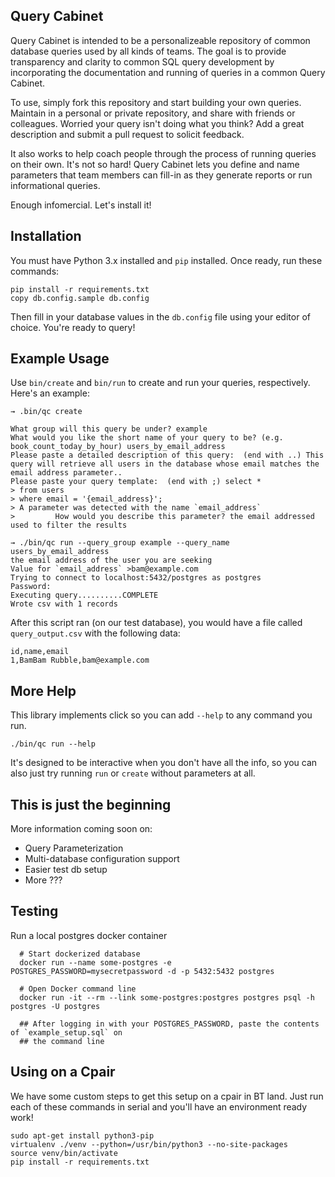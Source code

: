 ## Query Cabinet

Query Cabinet is intended to be a personalizeable repository of common database queries used by all kinds of teams. The goal is to provide transparency and clarity to common SQL query development by incorporating the documentation and running of queries in a common Query Cabinet.

To use, simply fork this repository and start building your own queries. Maintain in a personal or private repository, and share with friends or colleagues. Worried your query isn't doing what you think? Add a great description and submit a pull request to solicit feedback.

It also works to help coach people through the process of running queries on their own. It's not so hard! Query Cabinet lets you define and name parameters that team members can fill-in as they generate reports or run informational queries.

Enough infomercial. Let's install it!

## Installation

You must have Python 3.x installed and `pip` installed. Once ready, run these commands:

```
pip install -r requirements.txt
copy db.config.sample db.config
```

Then fill in your database values in the `db.config` file using your editor of choice. You're ready to query!

## Example Usage

Use `bin/create` and `bin/run` to create and run your queries, respectively. Here's an example:

```
→ .bin/qc create

What group will this query be under? example
What would you like the short name of your query to be? (e.g. book_count_today_by_hour) users_by_email_address
Please paste a detailed description of this query:  (end with ..) This query will retrieve all users in the database whose email matches the email address parameter..
Please paste your query template:  (end with ;) select *
> from users
> where email = '{email_address}';
> A parameter was detected with the name `email_address`
>         How would you describe this parameter? the email addressed used to filter the results

→ ./bin/qc run --query_group example --query_name users_by_email_address
the email address of the user you are seeking
Value for `email_address` >bam@example.com
Trying to connect to localhost:5432/postgres as postgres
Password:
Executing query..........COMPLETE
Wrote csv with 1 records
```

After this script ran (on our test database), you would have a file called `query_output.csv` with the following data:

```
id,name,email
1,BamBam Rubble,bam@example.com
```

## More Help

This library implements click so you can add `--help` to any command you run.

```
./bin/qc run --help
```

It's designed to be interactive when you don't have all the info, so you can also just try running `run` or `create` without parameters at all.

## This is just the beginning

More information coming soon on:
  - Query Parameterization
  - Multi-database configuration support
  - Easier test db setup
  - More ???

## Testing

Run a local postgres docker container

```
  # Start dockerized database
  docker run --name some-postgres -e POSTGRES_PASSWORD=mysecretpassword -d -p 5432:5432 postgres

  # Open Docker command line
  docker run -it --rm --link some-postgres:postgres postgres psql -h postgres -U postgres

  ## After logging in with your POSTGRES_PASSWORD, paste the contents of `example_setup.sql` on
  ## the command line
```

## Using on a Cpair

We have some custom steps to get this setup on a cpair in BT land. Just run each of these commands in serial and you'll have an environment ready work!

```
sudo apt-get install python3-pip
virtualenv ./venv --python=/usr/bin/python3 --no-site-packages
source venv/bin/activate
pip install -r requirements.txt
```
